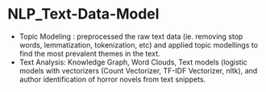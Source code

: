 # NLP_Text-Data-Model


* Topic Modeling : preprocessed the raw text data (ie. removing stop words, lemmatization, tokenization, etc) and applied topic modellings to find the most prevalent themes in the text.
* Text Analysis: Knowledge Graph, Word Clouds, Text models (logistic models with vectorizers (Count Vectorizer, TF-IDF Vectorizer, nltk), and author identification of horror novels from text snippets.

